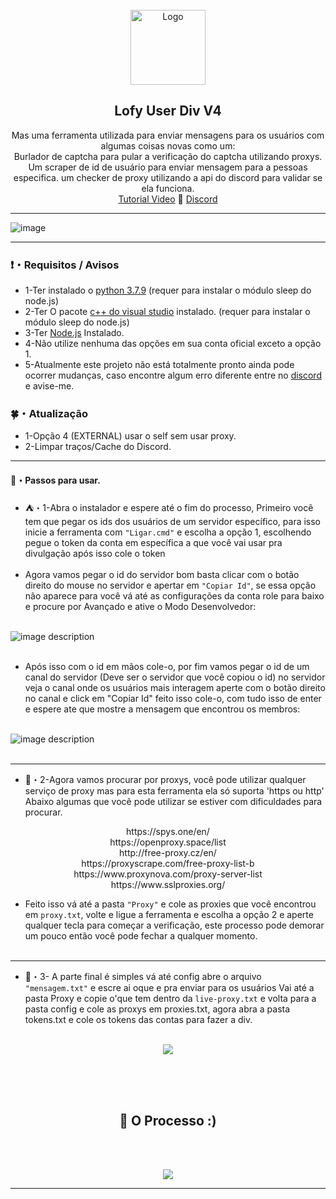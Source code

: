 <br/>
<div align="center">
  <a href="https://github.com/PolarLofy/Lofy-Multi-Tools">
    <img src="https://discord.com/assets/407b23225039d193f5e539e2de0900f2.svg" alt="Logo" width="120" height="120">
  </a>
  
  <h2 align="center">Lofy User Div V4</h3>

  <p align="center">
    Mas uma ferramenta utilizada para enviar mensagens para os usuários com algumas coisas novas como um:
    <br/>
    Burlador de captcha para pular a verificação do captcha utilizando proxys.
    Um scraper de id de usuário para enviar mensagem para a pessoas especifica.
    um checker de proxy utilizando a api do discord para validar se ela funciona.
    <br/>
    <a href="https://youtu.be/KcHTJFdhnIg">Tutorial Video</a>
    🌙 
    <a href="https://discord.gg/4Szhr7kMJg">Discord</a>
  </p>
</div>

---------------------------------------

![image](https://media.discordapp.net/attachments/981274447426252901/981642945977536672/unknown.png?width=910&height=480)



---------------------------------------

### ❗・Requisitos / Avisos
* 1-Ter instalado o [python 3.7.9](https://www.python.org/downloads/release/python-379/) (requer para instalar o módulo sleep do node.js)
* 2-Ter O pacote [c++ do visual studio](https://visualstudio.microsoft.com/pt-br/downloads/) instalado. (requer para instalar o módulo sleep do node.js)
* 3-Ter [Node.js](https://nodejs.org/en/download/) Instalado.
* 4-Não utilize nenhuma das opções em sua conta oficial exceto a opção 1.
* 5-Atualmente este projeto não está totalmente pronto ainda pode ocorrer mudanças, caso encontre algum erro diferente entre no [discord](https://discord.gg/4Szhr7kMJg) e avise-me.

### 🍀・Atualização

* 1-Opção 4 (EXTERNAL) usar o self sem usar proxy.
* 2-Limpar traços/Cache do Discord.

---------------------------------------

#### 🔧・Passos para usar.
* ⛺・1-Abra o instalador e espere até o fim do processo, Primeiro você tem que pegar os ids dos usuários de um servidor específico, para isso inicie a ferramenta com `"Ligar.cmd"` e escolha a opção 1, escolhendo pegue o token da conta em específica a que você vai usar pra divulgação após isso cole o token<br><br>
* Agora vamos pegar o id do servidor bom basta clicar com o botão direito do mouse no servidor e apertar em `"Copiar Id"`, se essa opção não aparece para você vá até as configurações da conta role para baixo e procure por Avançado e ative o Modo Desenvolvedor:<br><br>

![image description](https://cdn.discordapp.com/attachments/957032727071314031/975432123903262790/unknown.png)<br><br>

* Após isso com o id em mãos cole-o, por fim vamos pegar o id de um canal do servidor (Deve ser o servidor que você copiou o id) no servidor veja o canal onde os usuários mais interagem aperte com o botão direito no canal e click em "Copiar Id" feito isso cole-o, com tudo isso de enter e espere ate que mostre a mensagem que encontrou os membros:<br><br>

![image description](https://cdn.discordapp.com/attachments/957032727071314031/975434697763078154/unknown.png)<br><br>

---------------------------------------

* 🌸・2-Agora vamos procurar por proxys, você pode utilizar qualquer serviço de proxy mas para esta ferramenta ela só suporta 'https ou http'
Abaixo algumas que você pode utilizar se estiver com dificuldades para procurar.

<p align="center">
https://spys.one/en/
<br>
  https://openproxy.space/list
<br>
http://free-proxy.cz/en/
<br>
https://proxyscrape.com/free-proxy-list-b
<br>
https://www.proxynova.com/proxy-server-list
<br>
https://www.sslproxies.org/
</p>

* Feito isso vá até a pasta `"Proxy"` e cole as proxies que você encontrou em `proxy.txt`, volte e ligue a ferramenta e escolha a opção 2 e aperte qualquer tecla para começar a verificação, este processo pode demorar um pouco então você pode fechar a qualquer momento.<br><br>

---------------------------------------

* 🍂・3-
A parte final é simples vá até config abre o arquivo `"mensagem.txt"` e escre ai oque e pra enviar para os usuários
Vai até a pasta Proxy e copie o'que tem dentro da `live-proxy.txt` e volta para a pasta config e cole as proxys em proxies.txt, agora abra a pasta tokens.txt e cole os tokens das contas para fazer a div.<br><br>

<p align="center">
  <img src="https://img001.prntscr.com/file/img001/qbVqnfkkScuChhasOQUJjA.png"/><br><br>
  <br>
</p>

<br>
<h2 align="center">🌛 O Processo :)</h3><br><br>
<p align="center">
  <img src="https://img001.prntscr.com/file/img001/keSpgaUOSJGyT4rmrjzpYg.png"/>
  <br>
</p>

---------------------------------------
